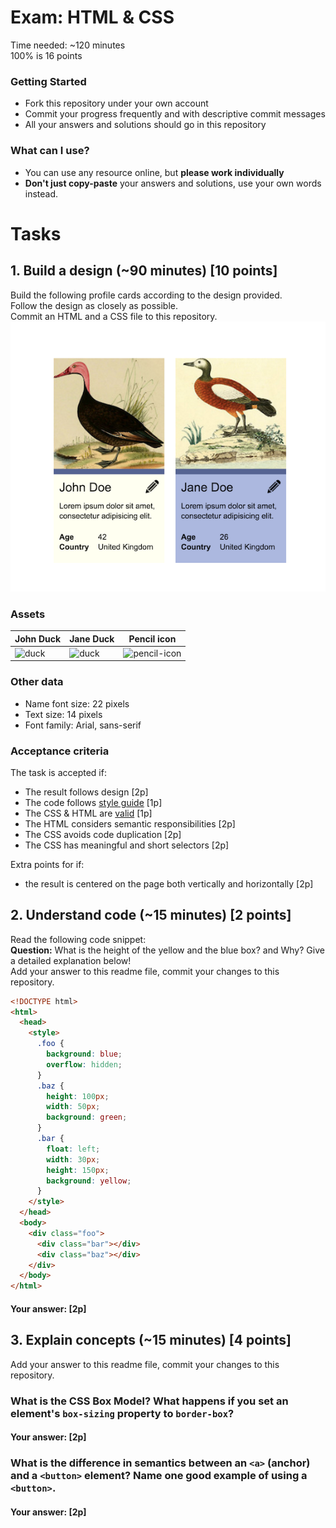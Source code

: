 # Exam: HTML & CSS
Time needed: ~120 minutes   
100% is 16 points

### Getting Started
 - Fork this repository under your own account
 - Commit your progress frequently and with descriptive commit messages
 - All your answers and solutions should go in this repository

### What can I use?
 - You can use any resource online, but **please work individually**
 - **Don't just copy-paste** your answers and solutions, use your own words instead.


# Tasks

## 1. Build a design (~90 minutes) [10 points]
Build the following profile cards according to the design provided.   
Follow the design as closely as possible.   
Commit an HTML and a CSS file to this repository.
![design](task-1.png)

### Assets
John Duck | Jane Duck | Pencil icon
--------- | --------- | -----------
![duck](duck.jpg) | ![duck](duck2.jpg) | ![pencil-icon](edit-icon.png)   

### Other data
  - Name font size: 22 pixels
  - Text size: 14 pixels
  - Font family: Arial, sans-serif

### Acceptance criteria
The task is accepted if:
  - The result follows design [2p]
  - The code follows [style guide](https://github.com/greenfox-academy/teaching-materials/blob/master/styleguide/html-css.md) [1p]
  - The CSS & HTML are [valid](https://validator.w3.org/) [1p]
  - The HTML considers semantic responsibilities [2p]
  - The CSS avoids code duplication [2p]
  - The CSS has meaningful and short selectors [2p]

Extra points for if:
  - the result is centered on the page both vertically and horizontally [2p]


## 2. Understand code (~15 minutes) [2 points]
Read the following code snippet:   
**Question:** What is the height of the yellow and the blue box? and Why? Give a detailed explanation below!   
Add your answer to this readme file, commit your changes to this repository.
```HTML
<!DOCTYPE html>
<html>
  <head>
    <style>
      .foo {
        background: blue;
        overflow: hidden;
      }
      .baz {
        height: 100px;
        width: 50px;
        background: green;
      }
      .bar {
        float: left;
        width: 30px;
        height: 150px;
        background: yellow;
      }
    </style>
  </head>
  <body>
    <div class="foo">
      <div class="bar"></div>
      <div class="baz"></div>
    </div>
  </body>
</html>
```
#### Your answer: [2p]


## 3. Explain concepts (~15 minutes) [4 points]
Add your answer to this readme file, commit your changes to this repository.


### What is the CSS Box Model? What happens if you set an element's `box-sizing` property to `border-box`?
#### Your answer: [2p]


### What is the difference in semantics between an `<a>` (anchor) and a `<button>` element? Name one good example of using a `<button>`.
#### Your answer: [2p]
